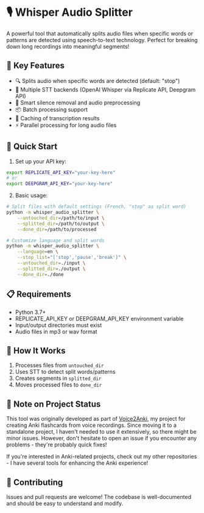 # 🎙️ Whisper Audio Splitter

A powerful tool that automatically splits audio files when specific words or patterns are detected using speech-to-text technology. Perfect for breaking down long recordings into meaningful segments!

## 🌟 Key Features

- 🔍 Splits audio when specific words are detected (default: "stop")
- 🎯 Multiple STT backends (OpenAI Whisper via Replicate API, Deepgram API)
- 🧹 Smart silence removal and audio preprocessing
- 📦 Batch processing support
- 💾 Caching of transcription results
- ⚡ Parallel processing for long audio files

## 🚀 Quick Start

1. Set up your API key:
```bash
export REPLICATE_API_KEY="your-key-here"
# or
export DEEPGRAM_API_KEY="your-key-here"
```

2. Basic usage:
```bash
# Split files with default settings (French, "stop" as split word)
python -m whisper_audio_splitter \
    --untouched_dir=/path/to/input \
    --splitted_dir=/path/to/output \
    --done_dir=/path/to/processed

# Customize language and split words
python -m whisper_audio_splitter \
    --language=en \
    --stop_list="['stop','pause','break']" \
    --untouched_dir=./input \
    --splitted_dir=./output \
    --done_dir=./done
```

## 📋 Requirements

- Python 3.7+
- REPLICATE_API_KEY or DEEPGRAM_API_KEY environment variable
- Input/output directories must exist
- Audio files in mp3 or wav format

## 🔧 How It Works

1. Processes files from `untouched_dir`
2. Uses STT to detect split words/patterns
3. Creates segments in `splitted_dir`
4. Moves processed files to `done_dir`

## 📝 Note on Project Status

This tool was originally developed as part of [Voice2Anki](https://github.com/thiswillbeyourgithub/Voice2Anki), my project for creating Anki flashcards from voice recordings. Since moving it to a standalone project, I haven't needed to use it extensively, so there might be minor issues. However, don't hesitate to open an issue if you encounter any problems - they're probably quick fixes!

If you're interested in Anki-related projects, check out my other repositories - I have several tools for enhancing the Anki experience!

## 🤝 Contributing

Issues and pull requests are welcome! The codebase is well-documented and should be easy to understand and modify.
